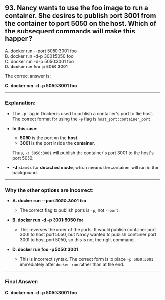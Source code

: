 ## 93. Nancy wants to use the foo image to run a container. She desires to publish port 3001 from the container to port 5050 on the host. Which of the subsequent commands will make this happen?
A. docker run --port 5050:3001 foo  
B. docker run -d-p 3001:5050 foo  
C. docker run -d-p 5050:3001 foo  
D. docker run foo-p 5050:3001  

The correct answer is:

**C. docker run -d -p 5050:3001 foo**

---

### **Explanation:**

- The `-p` flag in Docker is used to publish a container's port to the host. The correct format for using the `-p` flag is `host_port:container_port`.
  
- **In this case:**
  - **5050** is the port on the **host**.
  - **3001** is the port inside the **container**.
  
  Thus, `-p 5050:3001` will publish the container's port 3001 to the host's port 5050.

- **-d** stands for **detached mode**, which means the container will run in the background.

---

### **Why the other options are incorrect:**

- **A. docker run --port 5050:3001 foo**
  - The correct flag to publish ports is `-p`, not `--port`.

- **B. docker run -d -p 3001:5050 foo**
  - This reverses the order of the ports. It would publish container port 3001 to host port 5050, but Nancy wanted to publish container port 3001 to host port 5050, so this is not the right command.

- **D. docker run foo -p 5050:3001**
  - This is incorrect syntax. The correct form is to place `-p 5050:3001` immediately after `docker run` rather than at the end.

---

### **Final Answer:**
**C. docker run -d -p 5050:3001 foo**
